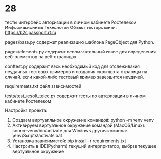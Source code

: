 # 28
тесты интерфейс авторизации в личном кабинете Ростелеком Информационные Технологии
Объект тестирования: https://b2c.passport.rt.ru

pages/base.py содержит реализацию шаблона PageObject для Python.

pages/elements.py содержит вспомогательный класс для определения веб-элементов на веб-страницах.

conftest.py содержит весь необходимый код для отслеживания неудачных тестовых примеров и создания скриншота страницы на случай, если какой-либо тестовый пример завершится неудачей.

requirements.txt файл зависимостей

tests/test_resolt_telec.py содержит тесты по авторизации в личном кабинете Ростелеком


Настройка проекта:
1. Создаем виртуапльное окружение командой:
    python -m venv venv
2. Активируем виртуальное окружение командой (MacOS/Linux):
    source venv/bin/activate
   для Windows другая команда:
    \env\Scripts\activate.bat
3. Установка зависимостей:
    pip install -r requirements.txt
4. Настроить в IDE(Pycharm) текущий интерпритатор, выбрав текущее вертуальное окружение
